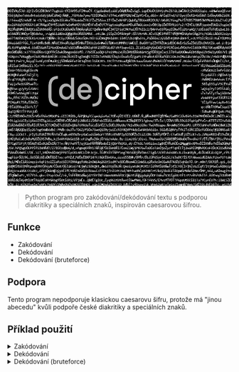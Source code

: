 <img src="./repo_assets/Cover img.png" alt="Cover image" style="height: 400px;"/>

> Python program pro zakódování/dekódování textu s podporou diakritiky a speciálních znaků, inspirován caesarovou šifrou.

## Funkce
* Zakódování
* Dekódování
* Dekódování (bruteforce)

## Podpora
Tento program nepodporuje klasickou caesarovu šifru, protože má "jinou abecedu" kvůli podpoře české diakritiky a speciálních znaků.

## Příklad použití
<details>
    <summary>Zakódování</summary>
  
    1 - Zakódování
    2 - Dekódování
    3 - Dekódování (Bruteforce)
    4 - Exit

    1

    Věta na zakódování: Hello world!
    Číselný kód pro posun: 29
    ----------------------------------------------------
    šÝUUÓňŽÓÁUQp
</details>

<details>
    <summary>Dekódování</summary>

    1 - Zakódování
    2 - Dekódování
    3 - Dekódování (Bruteforce)
    4 - Exit

    2

    Věta na dekódování: šÝUUÓňŽÓÁUQp
    Číselný kód pro posun: 29
    ----------------------------------------------------
    Hello world!
</details>

<details>
    <summary>Dekódování (bruteforce)</summary>
  
    1 - Zakódování
    2 - Dekódování
    3 - Dekódování (Bruteforce)
    4 - Exit

    3

    Věta na dekódování: šÝUUÓňŽÓÁUQp

    ...
    ----------------------------------------------------
    69  - GwkkiMqieks,
    ----------------------------------------------------
    70  - Hello world!
    ----------------------------------------------------
    71  - Jryyp1eptyf?
    ----------------------------------------------------
    ...
</details>
